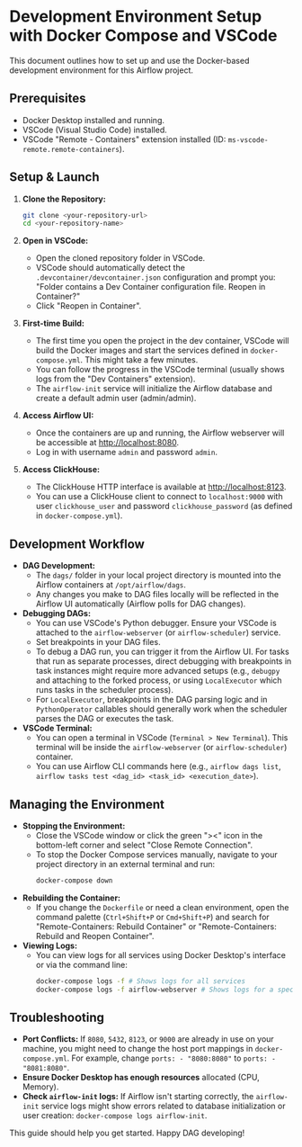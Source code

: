 # Development Environment Setup with Docker Compose and VSCode

This document outlines how to set up and use the Docker-based development environment for this Airflow project.

## Prerequisites

- Docker Desktop installed and running.
- VSCode (Visual Studio Code) installed.
- VSCode "Remote - Containers" extension installed (ID: `ms-vscode-remote.remote-containers`).

## Setup & Launch

1.  **Clone the Repository:**
    ```bash
    git clone <your-repository-url>
    cd <your-repository-name>
    ```

2.  **Open in VSCode:**
    - Open the cloned repository folder in VSCode.
    - VSCode should automatically detect the `.devcontainer/devcontainer.json` configuration and prompt you: "Folder contains a Dev Container configuration file. Reopen in Container?"
    - Click "Reopen in Container".

3.  **First-time Build:**
    - The first time you open the project in the dev container, VSCode will build the Docker images and start the services defined in `docker-compose.yml`. This might take a few minutes.
    - You can follow the progress in the VSCode terminal (usually shows logs from the "Dev Containers" extension).
    - The `airflow-init` service will initialize the Airflow database and create a default admin user (admin/admin).

4.  **Access Airflow UI:**
    - Once the containers are up and running, the Airflow webserver will be accessible at [http://localhost:8080](http://localhost:8080).
    - Log in with username `admin` and password `admin`.

5.  **Access ClickHouse:**
    - The ClickHouse HTTP interface is available at [http://localhost:8123](http://localhost:8123).
    - You can use a ClickHouse client to connect to `localhost:9000` with user `clickhouse_user` and password `clickhouse_password` (as defined in `docker-compose.yml`).

## Development Workflow

-   **DAG Development:**
    -   The `dags/` folder in your local project directory is mounted into the Airflow containers at `/opt/airflow/dags`.
    -   Any changes you make to DAG files locally will be reflected in the Airflow UI automatically (Airflow polls for DAG changes).
-   **Debugging DAGs:**
    -   You can use VSCode's Python debugger. Ensure your VSCode is attached to the `airflow-webserver` (or `airflow-scheduler`) service.
    -   Set breakpoints in your DAG files.
    -   To debug a DAG run, you can trigger it from the Airflow UI. For tasks that run as separate processes, direct debugging with breakpoints in task instances might require more advanced setups (e.g., `debugpy` and attaching to the forked process, or using `LocalExecutor` which runs tasks in the scheduler process).
    -   For `LocalExecutor`, breakpoints in the DAG parsing logic and in `PythonOperator` callables should generally work when the scheduler parses the DAG or executes the task.
-   **VSCode Terminal:**
    -   You can open a terminal in VSCode (`Terminal > New Terminal`). This terminal will be inside the `airflow-webserver` (or `airflow-scheduler`) container.
    -   You can use Airflow CLI commands here (e.g., `airflow dags list`, `airflow tasks test <dag_id> <task_id> <execution_date>`).

## Managing the Environment

-   **Stopping the Environment:**
    -   Close the VSCode window or click the green "><" icon in the bottom-left corner and select "Close Remote Connection".
    -   To stop the Docker Compose services manually, navigate to your project directory in an external terminal and run:
        ```bash
        docker-compose down
        ```
-   **Rebuilding the Container:**
    -   If you change the `Dockerfile` or need a clean environment, open the command palette (`Ctrl+Shift+P` or `Cmd+Shift+P`) and search for "Remote-Containers: Rebuild Container" or "Remote-Containers: Rebuild and Reopen Container".
-   **Viewing Logs:**
    -   You can view logs for all services using Docker Desktop's interface or via the command line:
        ```bash
        docker-compose logs -f # Shows logs for all services
        docker-compose logs -f airflow-webserver # Shows logs for a specific service
        ```

## Troubleshooting

-   **Port Conflicts:** If `8080`, `5432`, `8123`, or `9000` are already in use on your machine, you might need to change the host port mappings in `docker-compose.yml`. For example, change `ports: - "8080:8080"` to `ports: - "8081:8080"`.
-   **Ensure Docker Desktop has enough resources** allocated (CPU, Memory).
-   **Check `airflow-init` logs:** If Airflow isn't starting correctly, the `airflow-init` service logs might show errors related to database initialization or user creation: `docker-compose logs airflow-init`.

This guide should help you get started. Happy DAG developing!
